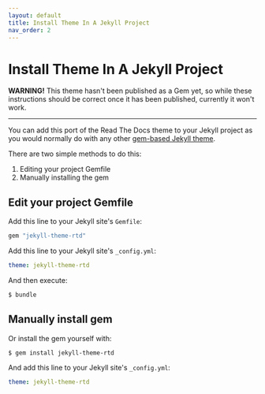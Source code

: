 ```yaml
---
layout: default
title: Install Theme In A Jekyll Project
nav_order: 2
---
```


# Install Theme In A Jekyll Project

**WARNING!** This theme hasn't been published as a Gem yet, so while these
instructions should be correct once it has been published, currently it won't
work.

---

You can add this port of the Read The Docs theme to your Jekyll project as
you would normally do with any other
[gem-based Jekyll theme](https://jekyllrb.com/docs/themes/).

There are two simple methods to do this:

1. Editing your project Gemfile
2. Manually installing the gem

## Edit your project Gemfile

Add this line to your Jekyll site's `Gemfile`:

```ruby
gem "jekyll-theme-rtd"
```

Add this line to your Jekyll site's `_config.yml`:

```yaml
theme: jekyll-theme-rtd
```

And then execute:

```bash
$ bundle
```

## Manually install gem

Or install the gem yourself with:

```bash
$ gem install jekyll-theme-rtd
```

And add this line to your Jekyll site's `_config.yml`:

```yaml
theme: jekyll-theme-rtd
```
